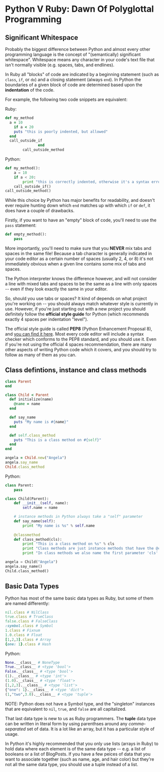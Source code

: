 # Python V Ruby: Dawn Of Polyglottal Programming

## Significant Whitespace
Probably the biggest difference between Python and almost every other programming language is the concept of "(semantically) significant whitespace". Whitespace means any character in your code's text file that isn't normally visible (e.g. spaces, tabs, and endlines).

In Ruby all "blocks" of code are indicated by a beginning statement (such as `class`, `if`, or `do`) and a closing statement (always `end`). In Python the boundaries of a given block of code are determined based upon the **indentation** of the code.

For example, the following two code snippets are equivalent:

Ruby:
```ruby
def my_method
  a = 10
    if a < 20
    puts "this is poorly indented, but allowed"
  end
  call_outside_if
               end
        call_outside_method
```

Python:
```python
def my_method():
    a = 10
    if a < 20:
        print "this is correctly indented, otherwise it's a syntax error"
    call_outside_if()
call_outside_method()
```

While this choice by Python has major benefits for readability, and doesn't ever require hunting down which `end` matches up with which `if` or `def`, it does have a couple of drawbacks.

Firstly, if you want to have an "empty" block of code, you'll need to use the `pass` statement:
```python
def empty_method():
    pass
```

More importantly, you'll need to make sure that you **NEVER** mix tabs and spaces in the same file! Because a tab character is generally indicated in your code editor as a certain number of spaces (usually 2, 4, or 8) it's not immediately obvious when a given line contains some mix of tabs and spaces.

The Python interpreter knows the difference however, and will not consider a line with mixed tabs and spaces to be the same as a line with only spaces -- even if they look exactly the same in your editor.

So, should you use tabs or spaces? It kind of depends on what project you're working on -- you should always match whatever style is currently in use. However, if you're just starting out with a new project you should definitely follow the **official style guide** for Python (which recommends exactly 4 spaces per indentation "level").

The official style guide is called **PEP8** (Python Enhancement Proposal 8), and [you can find it here](https://www.python.org/dev/peps/pep-0008/). Most every code editor will include a syntax checker which conforms to the PEP8 standard, and you should use it. Even if you're not using the official 4 spaces recommendation, there are many other aspects of writing Python code which it covers, and you should try to follow as many of them as you can.


## Class defintions, instance and class methods

```ruby
class Parent
end

class Child < Parent
  def initialize(name)
    @name = name
  end

  def say_name
    puts "My name is #{name}"
  end

  def self.class_method
    puts "This is a class method on #{self}"
  end
end

angela = Child.new("Angela")
angela.say_name
Child.class_method
```

Python:
```python
class Parent:
    pass

class Child(Parent):
    def __init__(self, name):
        self.name = name

    # instance methods in Python always take a "self" parameter
    def say_name(self):
        print "My name is %s" % self.name
 
    @classmethod
    def class_method(cls):
        print "This is a class method on %s" % cls
        print "Class methods are just instance methods that have the @classmethod 'decorator' above them"
        print "In class methods we also name the first parameter 'cls' instead of 'self' because it represents the class, not an instance"

angela = Child("Angela")
angela.say_name()
Child.class_method()
```


## Basic Data Types
Python has most of the same basic data types as Ruby, but some of them are named differently:
```ruby
nil.class # NilClass
true.class # TrueClass
false.class # FalseClass
:symbol.class # Symbol
1.class # Fixnum
1.0.class # Float
[1,2,3].class # Array
{one: 1}.class # Hash
```

Python:
```python
None.__class__ # NoneType
True.__class__ # <type 'bool'>
False.__class__ # <type 'bool'>
(1).__class__ # <type 'int'>
(1.0).__class__ # <type 'float'>
[1,2,3].__class__ # <type 'list'>
{"one": 1}.__class__ # <type 'dict'>
(1,"two",3.0).__class__ # <type 'tuple'>
```

NOTE: Python does not have a Symbol type, and the "singleton" instances that are equivalent to `nil`, `true`, and `false` are all capitalized.

That last data type is new to us as Ruby programmers. The **tuple** data type can be written in literal form by using parenthses around any _comma-separated_ set of data. It is a lot like an array, but it has a particular style of usage.

In Python it's highly recommended that you only use lists (arrays in Ruby) to hold data where each element is of the same data type -- e.g. a list of booleans or a list of BlogPosts. If you have a few peices of data that you want to associate together (such as name, age, and hair color) but they're not all the same data type, you should use a tuple instead of a list.
